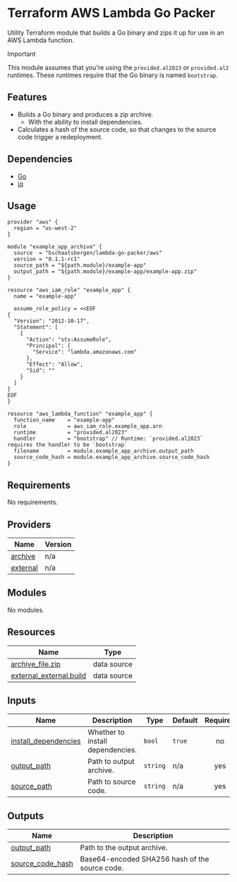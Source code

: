 # Terraform AWS Lambda Go Packer

Utility Terraform module that builds a Go binary and zips it up for use in an AWS Lambda function.

> [!IMPORTANT]
> This module assumes that you're using the `provided.al2023` or `provided.al2` runtimes. These runtimes require that the Go binary is named `bootstrap`. 

## Features

- Builds a Go binary and produces a zip archive.
    - With the ability to install dependencies.
- Calculates a hash of the source code, so that changes to the source code trigger a redeployment.

## Dependencies

- [Go](https://golang.org/doc/install)
- [jq](https://stedolan.github.io/jq/download/)

## Usage

```hcl
provider "aws" {
  region = "us-west-2"
}

module "example_app_archive" {
  source  = "bschaatsbergen/lambda-go-packer/aws"
  version = "0.1.1-rc1"
  source_path = "${path.module}/example-app"
  output_path = "${path.module}/example-app/example-app.zip"
}

resource "aws_iam_role" "example_app" {
  name = "example-app"

  assume_role_policy = <<EOF
{
  "Version": "2012-10-17",
  "Statement": [
    {
      "Action": "sts:AssumeRole",
      "Principal": {
        "Service": "lambda.amazonaws.com"
      },
      "Effect": "Allow",
      "Sid": ""
    }
  ]
}
EOF
}

resource "aws_lambda_function" "example_app" {
  function_name    = "example-app"
  role             = aws_iam_role.example_app.arn
  runtime          = "provided.al2023"
  handler          = "bootstrap" // Runtime: `provided.al2023` requires the handler to be `bootstrap`
  filename         = module.example_app_archive.output_path
  source_code_hash = module.example_app_archive.source_code_hash
}
```
<!-- BEGIN_TF_DOCS -->
## Requirements

No requirements.

## Providers

| Name | Version |
|------|---------|
| <a name="provider_archive"></a> [archive](#provider\_archive) | n/a |
| <a name="provider_external"></a> [external](#provider\_external) | n/a |

## Modules

No modules.

## Resources

| Name | Type |
|------|------|
| [archive_file.zip](https://registry.terraform.io/providers/hashicorp/archive/latest/docs/data-sources/file) | data source |
| [external_external.build](https://registry.terraform.io/providers/hashicorp/external/latest/docs/data-sources/external) | data source |

## Inputs

| Name | Description | Type | Default | Required |
|------|-------------|------|---------|:--------:|
| <a name="input_install_dependencies"></a> [install\_dependencies](#input\_install\_dependencies) | Whether to install dependencies. | `bool` | `true` | no |
| <a name="input_output_path"></a> [output\_path](#input\_output\_path) | Path to output archive. | `string` | n/a | yes |
| <a name="input_source_path"></a> [source\_path](#input\_source\_path) | Path to source code. | `string` | n/a | yes |

## Outputs

| Name | Description |
|------|-------------|
| <a name="output_output_path"></a> [output\_path](#output\_output\_path) | Path to the output archive. |
| <a name="output_source_code_hash"></a> [source\_code\_hash](#output\_source\_code\_hash) | Base64-encoded SHA256 hash of the source code. |
<!-- END_TF_DOCS -->